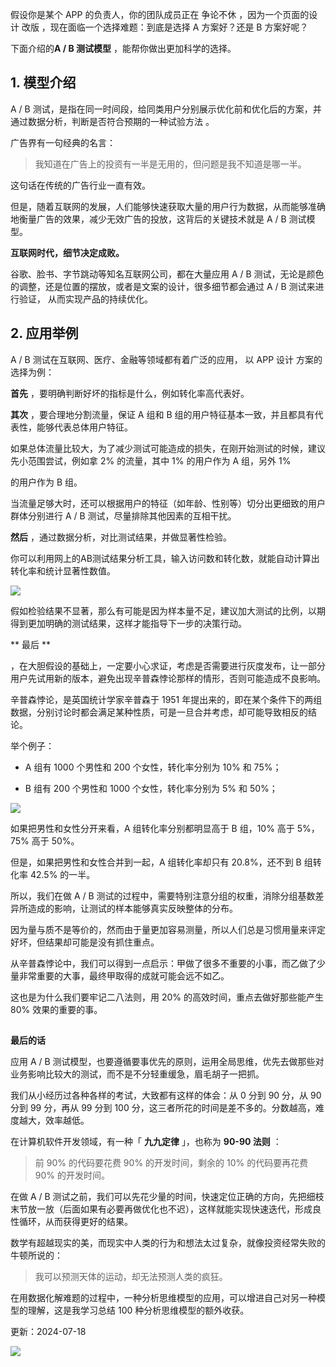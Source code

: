 假设你是某个 APP 的负责人，你的团队成员正在  争论不休  ，因为一个页面的设计  改版  ，现在面临一个选择难题：到底是选择 A 方案好？还是 B 方案好呢？

下面介绍的**A / B 测试模型** ，能帮你做出更加科学的选择。

## **1. 模型介绍**

A / B 测试，是指在同一时间段，给同类用户分别展示优化前和优化后的方案，并通过数据分析，判断是否符合预期的一种试验方法  。

广告界有一句经典的名言：  

> 我知道在广告上的投资有一半是无用的，但问题是我不知道是哪一半。

这句话在传统的广告行业一直有效。

但是，随着互联网的发展，人们能够快速获取大量的用户行为数据，从而能够准确地衡量广告的效果，减少无效广告的投放，这背后的关键技术就是 A / B 测试模型。

**互联网时代，细节决定成败。**

谷歌、脸书、字节跳动等知名互联网公司，都在大量应用 A / B 测试，无论是颜色的调整，还是位置的摆放，或者是文案的设计，很多细节都会通过 A / B 测试来进行验证，  从而实现产品的持续优化。

## **2. 应用举例**  

A / B 测试在互联网、医疗、金融等领域都有着广泛的应用，  以  APP  设计  方案的  选择为例：

**首先** ，要明确判断好坏的指标是什么，例如转化率高代表好。  

**其次** ，要合理地分割流量，保证 A 组和 B 组的用户特征基本一致，并且都具有代表性，能够代表总体用户特征。

如果总体流量比较大，为了减少测试可能造成的损失，在刚开始测试的时候，建议先小范围尝试，例如拿 2% 的流量，其中 1% 的用户作为 A 组，另外 1%

的用户作为 B 组。

当流量足够大时，还可以根据用户的特征（如年龄、性别等）切分出更细致的用户群体分别进行 A / B 测试，尽量排除其他因素的互相干扰。  

**然后** ，通过数据分析，对比测试结果，并做显著性检验。

你可以利用网上的AB测试结果分析工具，输入访问数和转化数，就能自动计算出转化率和统计显著性数值。

![](https://mmbiz.qpic.cn/mmbiz_png/giaycic3UNwo2NvXDNxqSXHXcXUEX2lNwdYVGM4KYfyGrGoAorkgtYICLZDUEJ8peicUnNib48UHkd4liabiaDP6IibbQ/640?wx_fmt=png) 

假如检验结果不显著，那么有可能是因为样本量不足，建议加大测试的比例，以期得到更加明确的测试结果，这样才能指导下一步的决策行动。  

** 最后  **

，在大胆假设的基础上，一定要小心求证，考虑是否需要进行灰度发布，让一部分用户先试用新的版本，避免出现辛普森悖论那样的情形，否则可能造成不良影响。  

辛普森悖论，是英国统计学家辛普森于 1951 年提出来的，即在某个条件下的两组数据，分别讨论时都会满足某种性质，可是一旦合并考虑，却可能导致相反的结论。

举个例子：  

  * A 组有 1000 个男性和 200 个女性，转化率分别为 10% 和 75%；   

  * B 组有 200 个男性和 1000 个女性，转化率分别为 5% 和 50%； 

![](https://mmbiz.qpic.cn/mmbiz_png/giaycic3UNwo2NvXDNxqSXHXcXUEX2lNwdrxbmcOP844NtMIXXXfaUeErC6hEnNric8RtjqIUzxX6kJKnzpYJwFqw/640?wx_fmt=png) 

如果把男性和女性分开来看，A 组转化率分别都明显高于 B 组，10% 高于 5%，75% 高于 50%。  

但是，如果把男性和女性合并到一起，A 组转化率却只有 20.8%，还不到 B 组转化率 42.5% 的一半。  

所以，我们在做 A / B 测试的过程中，需要特别注意分组的权重，消除分组基数差异所造成的影响，让测试的样本能够真实反映整体的分布。  

因为量与质不是等价的，然而由于量更加容易测量，所以人们总是习惯用量来评定好坏，但结果却可能是没有抓住重点。  

从辛普森悖论中，我们可以得到一点启示：甲做了很多不重要的小事，而乙做了少量非常重要的大事，最终甲取得的成就可能会远不如乙。

这也是为什么我们要牢记二八法则，用 20% 的高效时间，重点去做好那些能产生 80% 效果的重要的事。

## 

**最后的话**

应用 A / B 测试模型，也要遵循要事优先的原则，运用全局思维，优先去做那些对业务影响比较大的测试，而不是不分轻重缓急，眉毛胡子一把抓。

我们从小经历过各种各样的考试，大致都有这样的体会：从 0 分到 90 分，从 90 分到 99 分，再从 99 分到 100 分，这三者所花的时间是差不多的。分数越高，难度越大，效率越低。

在计算机软件开发领域，有一种「 **九九定律** 」，也称为 **90-90 法则** ：

> 前 90% 的代码要花费 90% 的开发时间，剩余的 10% 的代码要再花费 90% 的开发时间。

在做 A / B 测试之前，我们可以先花少量的时间，快速定位正确的方向，先把细枝末节放一放（后面如果有必要再做优化也不迟），这样就能实现快速迭代，形成良性循环，从而获得更好的结果。  

数学有超越现实的美，而现实中人类的行为和想法太过复杂，就像投资经常失败的牛顿所说的：

> 我可以预测天体的运动，却无法预测人类的疯狂。

在用数据化解难题的过程中，一种分析思维模型的应用，可以增进自己对另一种模型的理解，这是我学习总结 100 种分析思维模型的额外收获。

更新：2024-07-18

![](https://visitor-badge.laobi.icu/badge?page_id=sjhfx.linji&left_text=PageViews&right_color=%2300589F)